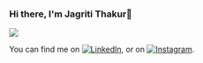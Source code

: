 ### Hi there, I'm Jagriti Thakur👋



<img align="center" src="https://github-readme-stats.vercel.app/api/top-langs/?username=jagriti75&theme=dark&show_icons=true)"/>

<!-- Actual text -->

You can find me on [![LinkedIn][1.2]][1], or on [![Instagram][2.2]][2].

<!-- Icons -->

[1.2]: https://raw.githubusercontent.com/MartinHeinz/MartinHeinz/master/linkedin-3-16.png
[2.2]:  https://blog.hootsuite.com/wp-content/uploads/2018/09/glyph-logo_May2016-150x150.png

<!-- Links to your social media accounts -->

[1]: https://www.linkedin.com/in/jagriti-thakur-1777981b3/
[2]:  https://www.instagram.com/jagritiiiiiiiii/
